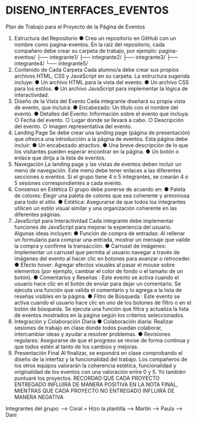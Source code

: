 # DISENO_INTERFACES_EVENTOS
Plan de Trabajo para el Proyecto de la Página de Eventos

1. Estructura del Repositorio
● Crea un repositorio en GitHub con un nombre como pagina-eventos.
En la raíz del repositorio, cada compañero debe crear su carpeta de trabajo, por ejemplo:
pagina-eventos/
├── integrante1/
├── integrante2/
├── integrante3/
├── integrante4/
└── integrante5/
2. Contenido de Cada Carpeta
Cada alumno/a debe crear sus propios archivos HTML, CSS y JavaScript en su carpeta. La
estructura sugerida incluye:
● Un archivo HTML para la vista del evento.
● Un archivo CSS para los estilos.
● Un archivo JavaScript para implementar la lógica de interactividad.
3. Diseño de la Vista del Evento
Cada integrante diseñará su propia vista de evento, que incluirá:
● Encabezado: Un título con el nombre del evento.
● Detalles del Evento: Información sobre el evento que incluya:
○ Fecha del evento.
○ Lugar donde se llevará a cabo.
○ Descripción del evento.
○ Imagen representativa del evento.
4. Landing Page
Se debe crear una landing page (página de presentación) que ofrezca una introducción a la
página de eventos. Esta página debe incluir:
● Un encabezado atractivo.
● Una breve descripción de lo que los visitantes pueden esperar encontrar en la
página.
● Un botón o enlace que dirija a la lista de eventos.
5. Navegación
La landing page y las vistas de eventos deben incluir un menú de navegación. Este menú
debe tener enlaces a las diferentes secciones o eventos. Si el grupo tiene 4 o 5 integrantes,
se crearán 4 o 5 sesiones correspondientes a cada evento.
6. Consenso en Estética
El grupo debe ponerse de acuerdo en:
● Paleta de colores: Elegir una paleta de colores que sea coherente y armoniosa para
todo el sitio.
● Estética: Asegurarse de que todos los integrantes utilicen un estilo visual similar y
una organización coherente en las diferentes páginas.
7. JavaScript para Interactividad
Cada integrante debe implementar funciones de JavaScript para mejorar la experiencia del
usuario. Algunas ideas incluyen:
● Función de compra de entradas: Al rellenar un formulario para comprar una
entrada, mostrar un mensaje que valide la compra y confirme la transacción.
● Carrusel de imágenes: Implementar un carrusel que permita al usuario navegar a
través de imágenes del evento al hacer clic en botones para avanzar o retroceder.
● Efecto hover: Agregar efectos visuales al pasar el mouse sobre elementos (por
ejemplo, cambiar el color de fondo o el tamaño de un botón).
● Comentarios y Reseñas : Este evento se activa cuando el usuario hace clic en el
botón de enviar para dejar un comentario. Se ejecuta una función que valida el
comentario y lo agrega a la lista de reseñas visibles en la página.
● Filtro de Búsqueda : Este evento se activa cuando el usuario hace clic en uno de
los botones de filtro o en el botón de búsqueda. Se ejecuta una función que filtra y
actualiza la lista de eventos mostrados en la página según los criterios
seleccionados.
8. Integración y Colaboración Diaria
● Colaboración diaria: Realizar sesiones de trabajo en clase donde todos puedan
colaborar, intercambiar ideas y ayudar a resolver problemas.
● Revisiones regulares: Asegurarse de que el progreso se revise de forma continua y
que todos estén al tanto de los cambios y mejoras.
9. Presentación Final
Al finalizar, se expondrá en clase comprobando el diseño de la interfaz y la funcionalidad del
trabajo.
Los compañeros de los otros equipos valorarán la coherencia estética, funcionalidad y
originalidad de los eventos con una valoración entre 0 y 5.
Yo también puntuaré los proyectos.
RECORDAD QUE CADA PROYECTO ENTREGADO INFLUIRÁ DE MANERA POSITIVA
EN LA NOTA FINAL, MIENTRAS QUE CADA PROYECTO NO ENTREGADO INFLUIRÁ
DE MANERA NEGATIVA



Integrantes del grupo:
--> Coral = Hizo la plantilla
--> Martín
--> Paula 
--> Dani 
